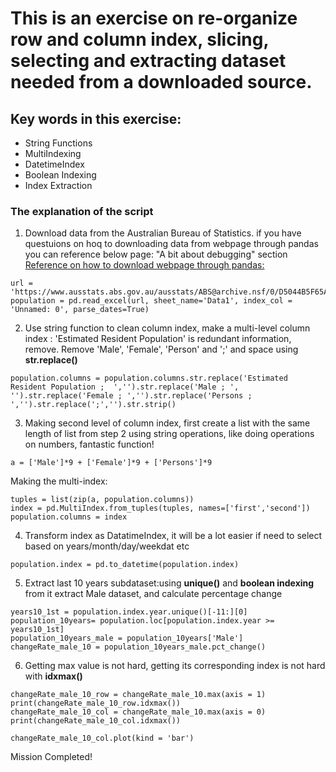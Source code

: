 # This is an exercise on re-organize row and column index, slicing, selecting and extracting dataset needed from a downloaded source.
## Key words in this exercise:
- String Functions
- MultiIndexing
- DatetimeIndex
- Boolean Indexing
- Index Extraction

### The explanation of the script 
1. Download data from the Australian Bureau of Statistics. if you have questuions on hoq to downloading data from webpage through pandas you can reference below page:
"A bit about debugging" section
[Reference on how to download webpage through pandas:](https://estherbaili.github.io/my-examples/)
```
url = 'https://www.ausstats.abs.gov.au/ausstats/ABS@archive.nsf/0/D5044B5F65AFD893CA25852F001DE5F5/$File/310104.xls'
population = pd.read_excel(url, sheet_name='Data1', index_col = 'Unnamed: 0', parse_dates=True)
```
2. Use string function to clean column index, make a multi-level column index : 'Estimated Resident Population' is redundant information, remove. 
Remove 'Male', 'Female', 'Person' and ';' and space using __str.replace()__
```
population.columns = population.columns.str.replace('Estimated Resident Population ;  ','').str.replace('Male ; ', '').str.replace('Female ; ','').str.replace('Persons ; ','').str.replace(';','').str.strip()
```
3. Making second level of column index, first create a list with the same length of list from step 2 using string operations, like doing operations on numbers, fantastic function!
```
a = ['Male']*9 + ['Female']*9 + ['Persons']*9
```
Making the multi-index:
```
tuples = list(zip(a, population.columns))
index = pd.MultiIndex.from_tuples(tuples, names=['first','second'])
population.columns = index
```
4. Transform index as DatatimeIndex, it will be a lot easier if need to select based on years/month/day/weekdat etc
```
population.index = pd.to_datetime(population.index)
```
5. Extract last 10 years subdataset:using __unique()__ and __boolean indexing__ from it extract Male dataset, and calculate percentage change
```
years10_1st = population.index.year.unique()[-11:][0]
population_10years= population.loc[population.index.year >= years10_1st]
population_10years_male = population_10years['Male']
changeRate_male_10 = population_10years_male.pct_change()
```
6. Getting max value is not hard, getting its corresponding index is not hard with __idxmax()__
```
changeRate_male_10_row = changeRate_male_10.max(axis = 1)
print(changeRate_male_10_row.idxmax())
changeRate_male_10_col = changeRate_male_10.max(axis = 0)
print(changeRate_male_10_col.idxmax())

changeRate_male_10_col.plot(kind = 'bar')
```
Mission Completed!





